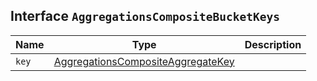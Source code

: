 ## Interface `AggregationsCompositeBucketKeys`

| Name | Type | Description |
| - | - | - |
| `key` | [AggregationsCompositeAggregateKey](./AggregationsCompositeAggregateKey.md) | &nbsp; |

